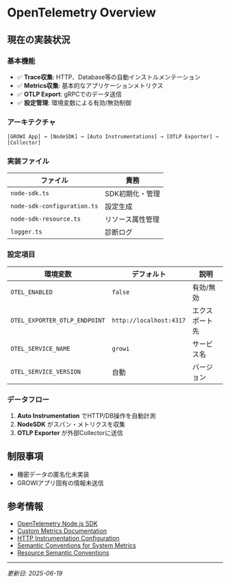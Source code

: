 # OpenTelemetry Overview

## 現在の実装状況

### 基本機能
- ✅ **Trace収集**: HTTP、Database等の自動インストルメンテーション
- ✅ **Metrics収集**: 基本的なアプリケーションメトリクス
- ✅ **OTLP Export**: gRPCでのデータ送信
- ✅ **設定管理**: 環境変数による有効/無効制御

### アーキテクチャ
```
[GROWI App] → [NodeSDK] → [Auto Instrumentations] → [OTLP Exporter] → [Collector]
```

### 実装ファイル
| ファイル | 責務 |
|---------|------|
| `node-sdk.ts` | SDK初期化・管理 |
| `node-sdk-configuration.ts` | 設定生成 |
| `node-sdk-resource.ts` | リソース属性管理 |
| `logger.ts` | 診断ログ |

### 設定項目
| 環境変数 | デフォルト | 説明 |
|---------|-----------|------|
| `OTEL_ENABLED` | `false` | 有効/無効 |
| `OTEL_EXPORTER_OTLP_ENDPOINT` | `http://localhost:4317` | エクスポート先 |
| `OTEL_SERVICE_NAME` | `growi` | サービス名 |
| `OTEL_SERVICE_VERSION` | 自動 | バージョン |

### データフロー
1. **Auto Instrumentation** でHTTP/DB操作を自動計測
2. **NodeSDK** がスパン・メトリクスを収集
3. **OTLP Exporter** が外部Collectorに送信

## 制限事項
- 機密データの匿名化未実装
- GROWIアプリ固有の情報未送信

## 参考情報
- [OpenTelemetry Node.js SDK](https://open-telemetry.github.io/opentelemetry-js/)
- [Custom Metrics Documentation](https://opentelemetry.io/docs/instrumentation/js/manual/#creating-metrics)
- [HTTP Instrumentation Configuration](https://github.com/open-telemetry/opentelemetry-js/tree/main/experimental/packages/opentelemetry-instrumentation-http#configuration)
- [Semantic Conventions for System Metrics](https://github.com/open-telemetry/semantic-conventions/blob/main/docs/system/system-metrics.md)
- [Resource Semantic Conventions](https://github.com/open-telemetry/semantic-conventions/blob/main/docs/resource/README.md)

---
*更新日: 2025-06-19*
